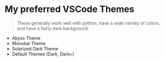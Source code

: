 # My preferred VSCode Themes

>These generally work well with python, have a wide variety of colors, and have a fairly dark background.

- Abyss Theme
- Monokai Theme
- Solarized Dark Theme
- Default Themes (Dark, Dark+)
